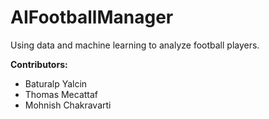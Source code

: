 # AIFootballManager
Using data and machine learning to analyze football players. 

<b>Contributors:</b>
<ul>
  <li>Baturalp Yalcin</li>
  <li>Thomas Mecattaf</li>
  <li>Mohnish Chakravarti</li>
  </ul>
